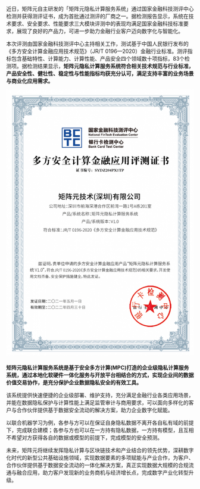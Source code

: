 近日，矩阵元自主研发的「矩阵元隐私计算服务系统」通过国家金融科技测评中心检测并获得测评证书，成为首批通过测评的厂商之一。据检测报告显示，系统在技术要求、安全要求、性能要求三大模块评测中的表现均满足国家金融科技标准要求，展现了良好的产品力，可进一步助力金融行业客户迈向数字化与智能化。

本次评测由国家金融科技测评中心主持相关工作，测试基于中国人民银行发布的《多方安全计算金融应用技术规范》（JR/T 0196—2020）金融行业标准。测评指标包含基础特性、计算能力、计算性能、产品安全四个领域数十项指标，83个检测项。据检测结果显示，**矩阵元隐私计算服务系统符合相关技术规范与行业标准，产品安全性、健壮性、稳定性与性能指标均获充分认可，满足支持丰富的业务场景与商业化应用需求。**

![](./imgs/1.png)

**矩阵元隐私计算服务系统是基于安全多方计算(MPC)打造的企业级隐私计算服务系统，通过本地化软硬件一体化服务与开放平台相结合的方式，实现企业间的数据价值交易协作，是充分保护企业数据隐私安全的有效工具。**

该系统提供快速便捷的企业级部署、维护支持，充分满足金融行业各类应用场景，并能在数据隐私保护与计算性能上满足监管审计与商用要求，可以面向多样化的客户与合作伙伴提供基于数据安全流动的解决方案，助力企业数字化赋能。

以联合机器学习为例，各参与方可以在保证自身隐私数据不离开各自私有域的前提下，完成联合建模；各参与方也可以在一方持有隐私数据，一方持有模型，且互相不希望对方获得各自的数据或模型的前提下，完成模型的安全预测。

未来，矩阵元将继续发挥隐私计算与区块链技术和产业结合的领先优势，深耕数字化时代的新型公共基础设施领域，实现数据要素的多项赋能与产业合作，为客户、合作伙伴提供基于数据安全流动的一体化解决方案，真正实现数据大规模的合规流通与融合应用，助力客户发现新的业务商机与经济增长点，完成数字产业化转型升级。

